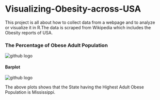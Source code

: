 # Visualizing-Obesity-across-USA
This project is all about how to collect data from a webpage and to analyze or visualize it in R.The data is scraped from Wikipedia which includes the Obesity reports of USA.



### The Percentage of Obese Adult Population

![github logo](https://github.com/anishsingh20/Visualizing-Obesity-across-USA/blob/master/plots/ObesityForAdultsMap.png)


#### Barplot

![github logo](https://github.com/anishsingh20/Visualizing-Obesity-across-USA/blob/master/plots/AdultaBarplot.png)


The above plots shows that the State having the Highest Adult Obese Population is Mississippi.
